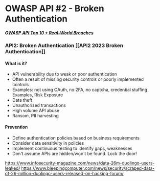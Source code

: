 # OWASP API #2 - Broken Authentication
##### [OWASP API Top 10 + Real-World Breaches](https://university.apisec.ai/products/api-security-fundamentals-2025/categories/2157142220)

### API2: Broken Authentication [[API2 2023 Broken Authentication]]
#### What is it?
* API vulnerability due to weak or poor authentication
* Often a result of missing security controls or poorly implemented controls
* Examples: not using OAuth, no 2FA, no captcha, credential stuffing
Examples, Risk Exposure
* Data theft
* Unauthorized transactions
* High volume API abuse
* Ransom, PII harvesting
#### Prevention
* Define authentication policies based on business requirements
* Consider data sensitivity in policies
* Implement continuous testing to identify gaps, weaknesses
* Don't assume APIs are hidden/won't be found. Lock the door!



https://www.infosecurity-magazine.com/news/data-26m-duolingo-users-leaked/
https://www.bleepingcomputer.com/news/security/scraped-data-of-26-million-duolingo-users-released-on-hacking-forum/